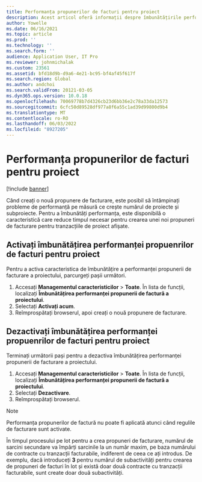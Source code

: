 ```yaml
---
title: Performanța propunerilor de facturi pentru proiect
description: Acest articol oferă informații despre îmbunătățirile performanței la propunerile de facturi de proiect.
author: Yowelle
ms.date: 06/16/2021
ms.topic: article
ms.prod: ''
ms.technology: ''
ms.search.form: ''
audience: Application User, IT Pro
ms.reviewer: johnmichalak
ms.custom: 23561
ms.assetid: bfd18d9b-d9a6-4e21-bc95-bf4af45f617f
ms.search.region: Global
ms.author: andchoi
ms.search.validFrom: 20121-03-05
ms.dyn365.ops.version: 10.0.18
ms.openlocfilehash: 70069778b7d4326cb23d6bb36e2c78a33da12573
ms.sourcegitcommit: 6cfc50d89528df977a8f6a55c1ad39d99800d9b4
ms.translationtype: MT
ms.contentlocale: ro-RO
ms.lasthandoff: 06/03/2022
ms.locfileid: "8927205"
---
```

# <a name="project-invoice-proposal-performance"></a>Performanța propunerilor de facturi pentru proiect

[!include [banner](../includes/banner.md)]

Când creați o nouă propunere de facturare, este posibil să întâmpinați probleme de performanță pe măsură ce crește numărul de proiecte și subproiecte. Pentru a îmbunătăți performanța, este disponibilă o caracteristică care reduce timpul necesar pentru crearea unei noi propuneri de facturare pentru tranzacțiile de proiect afișate.

## <a name="enable-project-invoice-proposal-performance-enhancement"></a>Activați îmbunătățirea performanței propuenrilor de facturi pentru proiect
Pentru a activa caracteristica de îmbunătățire a performanței propunerii de facturare a proiectului, parcurgeți pașii următori.

1.  Accesați **Managementul caracteristicilor** > **Toate**. În lista de funcții, localizați **Îmbunătățirea performanței propunerii de factură a proiectului**.
2.  Selectați **Activați acum**.
3.  Reîmprospătați browserul, apoi creați o nouă propunere de facturare.

## <a name="turn-off-project-invoice-proposal-performance-enhancement"></a>Dezactivați îmbunătățirea performanței propuenrilor de facturi pentru proiect
Terminați următorii pași pentru a dezactiva îmbunătățirea performanței propunerii de facturare a proiectului.

1.  Accesați **Managementul caracteristicilor** > **Toate**. În lista de funcții, localizați **Îmbunătățirea performanței propunerii de factură a proiectului**.
2.  Selectați **Dezactivare**.
3.  Reîmprospătați browserul.

> [!NOTE]
> Performanța propunerilor de factură nu poate fi aplicată atunci când regulile de facturare sunt activate.
> 
> În timpul procesului pe lot pentru a crea propuneri de facturare, numărul de sarcini secundare va împărți sarcinile la un număr maxim, pe baza numărului de contracte cu tranzacții facturabile, indiferent de ceea ce ați introdus. De exemplu, dacă introduceți **3** pentru numărul de subactivități pentru crearea de propuneri de facturi în lot și există doar două contracte cu tranzacții facturabile, sunt create doar două subactivități.
